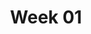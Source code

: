 ---
title: Week 01
contents:
  - date: 2025-06-10
    items:
      - type: lecture
        topics:
          - Overview of syllabus and website
          - Dynamics - an overview
          - Vector calculus - a summary
          - Velocity, position, acceleration, arc-length and rectilinear motion
      - type: problem_set
        title: Set 01 - Vector Calculus
        description: Vector Calculus
        link: "https://drive.google.com/file/d/1ETBITc8JdvdtBQaS2U5su6DyOIOmNKsi/view?usp=drivesdk"
      - type: problem_set
        title: Set 02 - Units
        description: Units
        link: "https://drive.google.com/file/d/1r6q_qWjyLFCUdqdvwQcWk9trG4rHoF1C/view?usp=drivesdk"
      - type: problem_set
        title: Set 03 - Rectlinear Motion
        description: Rectilinear Motion
        link: "https://drive.google.com/file/d/12H8pfl29heDaTW-QhMXW7yPHwXGlMQyb/view?usp=drivesdk"
      - type: reading
        title: Read chapter 1 of Introduction to Solid Mechanics - An Integrated Approach by Lubliner and Papadopoulos.
        description: reading
        link: "https://link.springer.com/book/10.1007/978-1-4614-6768-7"
      - type: lecture_video
        title: Introduction to Dynamics by Dr. Joseph Bakarji
        link: "https://www.youtube.com/watch?v=icrTzMozNgo"
      - type: quiz
        title: Quiz 1
        description: Quiz 1
        link: "??"

  - date: 2025-06-11
    items:
      - type: exercise
        topics:
          - Problems from Set 02 - Units
          - Problems from Set 03 - Rectlinear Motion

  - date: 2025-06-12
    items:
      - type: lecture
        topics:
          - Balance of Linear Momentum
          - Solving Differential Equations and Animations in Matlab
      - type: problem_set
        title: Set 04 - BoLM
        description: Vector Calculus
        link: "https://drive.google.com/file/d/1F4QUVzsbl2mYeqmdno3JuVJw7d2dQsv8/view?usp=drivesdk"
      - type: homework
        title: HW 01 - Projectile with drag
        link: "https://drive.google.com/file/d/1Yn84NqvpxOFfLHk5-UrZjdwFv6fIQ11F/view?usp=drivesdk"
        due_date: 2025-06-20
      - type: exercise_video
        title: Problem 03-004
        link: "https://youtu.be/LAl3ZUiUpus"
      - type: lecture_video
        title: Solving differential equations numerically in Python
        link: "https://youtu.be/RMkMK32vqyM?si=3FpVpoOILf77oe3J"
      - type: lecture_video
        title: Animating the motion of a pendulum in Python
        link: "https://youtu.be/pj7kitk0VcI?si=d-8aW02MytXgkhBs"
      - type: quiz
        title: Quiz 2
        description: Quiz 2
        link: "??"
---